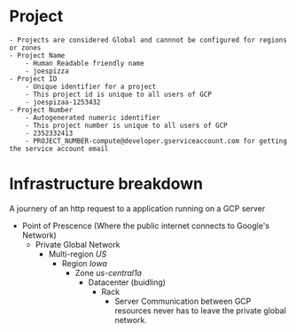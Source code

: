 
# Project
    - Projects are considered Global and cannnot be configured for regions or zones
    - Project Name
        - Human Readable friendly name
        - joespizza
    - Project ID
        - Unique identifier for a project
        - This project id is unique to all users of GCP
        - joespizaa-1253432
    - Project Number
        - Autogenerated numeric identifier
        - This project number is unique to all users of GCP
        - 2352332413
        - PROJECT_NUMBER-compute@developer.gserviceaccount.com for getting the service account email 

# Infrastructure breakdown
A journery of an http request to a application running on a GCP server
- Point of Prescence (Where the public internet connects to Google's Network)
    - Private Global Network
        - Multi-region *US* 
            - Region *Iowa*
                - Zone *us-central1a*
                    - Datacenter (buidling)
                        - Rack
                            - Server
Communication between GCP resources never has to leave the private global network.                           